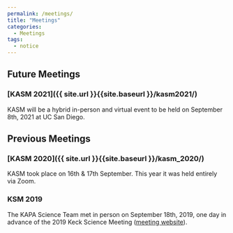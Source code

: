 ```yaml
---
permalink: /meetings/
title: "Meetings"
categories:
  - Meetings
tags:
  - notice
---
```


## Future Meetings
### [KASM 2021]({{ site.url }}{{site.baseurl }}/kasm2021/)
KASM will be a hybrid in-person and virtual event to be held on September 8th, 2021 at UC San Diego.


## Previous Meetings

### [KASM 2020]({{ site.url }}{{site.baseurl }}/kasm_2020/)
KASM took place on 16th & 17th September. This year it was held entirely via Zoom.

### KSM 2019
The KAPA Science Team met in person on September 18th, 2019, one day in advance of the 2019 Keck
Science Meeting (<a href="https://conferences.pa.ucla.edu/kapa-science-meeting-2019/">meeting website</a>).
